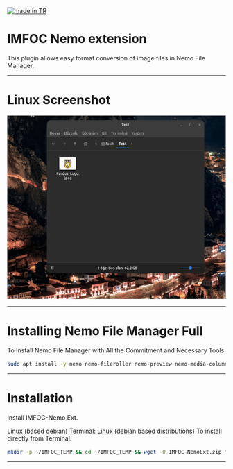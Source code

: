 <a href="#">
    <img src="https://raw.githubusercontent.com/pedromxavier/flag-badges/main/badges/TR.svg" alt="made in TR">
</a>

# IMFOC Nemo extension
This plugin allows easy format conversion of image files in Nemo File Manager.

----------------------

# Linux Screenshot
![Linux(pardus)](IMFOC-NemoExt/linux_imfocnemo.gif)  

----------------------------------
# Installing Nemo File Manager Full
To Install Nemo File Manager with All the Commitment and Necessary Tools
```bash
sudo apt install -y nemo nemo-fileroller nemo-preview nemo-media-columns nemo-image-converter nemo-share

```
----------------------

# Installation
Install IMFOC-Nemo Ext.

Linux (based debian) Terminal: Linux (debian based distributions) To install directly from Terminal.
```bash
mkdir -p ~/IMFOC_TEMP && cd ~/IMFOC_TEMP && wget -O IMFOC-NemoExt.zip "https://github.com/cektor/IMFOC/releases/download/1.0.2/IMFOC-NemoExt.zip" && unzip -o IMFOC-NemoExt.zip && cd IMFOC-NemoExt && sudo chmod +x install.sh && bash install.sh && cd ~ && rm -rf ~/IMFOC_TEMP

```

----------------------------------
